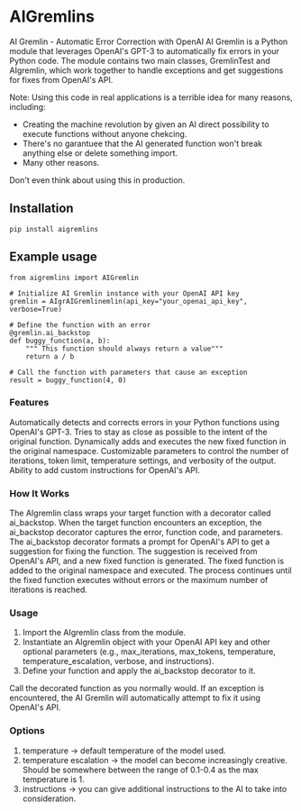 # AIGremlins

AI Gremlin - Automatic Error Correction with OpenAI
AI Gremlin is a Python module that leverages OpenAI's GPT-3 to automatically fix errors in your Python code. The module contains two main classes, GremlinTest and AIgremlin, which work together to handle exceptions and get suggestions for fixes from OpenAI's API.

Note:
Using this code in real applications is a terrible idea for many reasons, including:
- Creating the machine revolution by given an AI direct possibility to execute functions without anyone chekcing.
- There's no garantuee that the AI generated function won't break anything else or delete something import.
- Many other reasons.

Don't even think about using this in production.

## Installation
```
pip install aigremlins
```

## Example usage
```
from aigremlins import AIGremlin

# Initialize AI Gremlin instance with your OpenAI API key
gremlin = AIgrAIGremlinemlin(api_key="your_openai_api_key", verbose=True)

# Define the function with an error
@gremlin.ai_backstop
def buggy_function(a, b):
    """ This function should always return a value"""
    return a / b

# Call the function with parameters that cause an exception
result = buggy_function(4, 0)
```


### Features
Automatically detects and corrects errors in your Python functions using OpenAI's GPT-3.
Tries to stay as close as possible to the intent of the original function.
Dynamically adds and executes the new fixed function in the original namespace.
Customizable parameters to control the number of iterations, token limit, temperature settings, and verbosity of the output.
Ability to add custom instructions for OpenAI's API.

### How It Works
The AIgremlin class wraps your target function with a decorator called ai_backstop.
When the target function encounters an exception, the ai_backstop decorator captures the error, function code, and parameters.
The ai_backstop decorator formats a prompt for OpenAI's API to get a suggestion for fixing the function.
The suggestion is received from OpenAI's API, and a new fixed function is generated.
The fixed function is added to the original namespace and executed.
The process continues until the fixed function executes without errors or the maximum number of iterations is reached.

### Usage
1. Import the AIgremlin class from the module.
2. Instantiate an AIgremlin object with your OpenAI API key and other optional parameters (e.g., max_iterations, max_tokens, temperature, temperature_escalation, verbose, and instructions).
3. Define your function and apply the ai_backstop decorator to it.

Call the decorated function as you normally would. If an exception is encountered, the AI Gremlin will automatically attempt to fix it using OpenAI's API.


### Options
1. temperature -> default temperature of the model used.
2. temperature escalation -> the model can become increasingly creative. Should be somewhere between the range of 0.1-0.4 as the max temperature is 1.
3. instructions -> you can give additional instructions to the AI to take into consideration.
